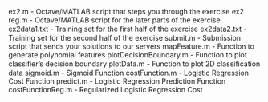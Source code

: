 


ex2.m - Octave/MATLAB script that steps you through the exercise ex2 
reg.m - Octave/MATLAB script for the later parts of the exercise 
ex2data1.txt - Training set for the ﬁrst half of the exercise 
ex2data2.txt - Training set for the second half of the exercise 
submit.m - Submission script that sends your solutions to our servers 
mapFeature.m - Function to generate polynomial features 
plotDecisionBoundary.m - Function to plot classiﬁer’s decision boundary 
plotData.m - Function to plot 2D classiﬁcation data 
sigmoid.m - Sigmoid Function 
costFunction.m - Logistic Regression Cost Function 
predict.m - Logistic Regression Prediction Function 
costFunctionReg.m - Regularized Logistic Regression Cost
